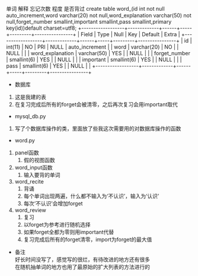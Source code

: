 单词  解释  忘记次数  程度  是否背过
create table word_(id int not null auto_increment,word varchar(20) not null,word_explanation varchar(50) not null,forget_number smallint,important smallint,pass smallint,primary key(id))default charset=utf8;
+------------------+-------------+------+-----+---------+----------------+
| Field            | Type        | Null | Key | Default | Extra          |
+------------------+-------------+------+-----+---------+----------------+
| id               | int(11)     | NO   | PRI | NULL    | auto_increment |
| word             | varchar(20) | NO   |     | NULL    |                |
| word_explanation | varchar(50) | YES  |     | NULL    |                |
| forget_number    | smallint(6) | YES  |     | NULL    |                |
| important        | smallint(6) | YES  |     | NULL    |                |
| pass             | smallint(6) | YES  |     | NULL    |                |
+------------------+-------------+------+-----+---------+----------------+
- 数据库
1. 这是我建的表    
2. 在复习完成后所有的forget会被清零，之后再次复习会用important取代  

- mysql_db.py  
1. 写了个数据库操作的类，里面放了些我这次需要用的对数据库操作的函数  

- word.py  
1. panel函数  
    1. 假的视图函数  
2. word_input函数  
    1. 输入要背的单词  
3. word_recite  
    1. 背诵  
    2. 每个单词出现两遍，什么都不输入为‘不认识’，输入为‘认识’  
    3. 每次‘不认识’会增加forget  
4. word_review   
    1. 复习  
    2. 以forget为参考进行随机选择  
    3. 如果forget全都为零则用important代替  
    4. 复习完成后所有的forget清零，import为forget的最大值  
    
- 备注  
  好长时间没写了，感觉写的很烂，有待改进的地方还有很多  
  在随机抽单词的地方也用了最原始的扩大列表的方法进行的  
    
